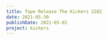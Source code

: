 ```yaml
---
title: Tape Release The Kickers 2282
date: 2021-05-30
publishDate: 2021-05-01
project: kickers
---
```

